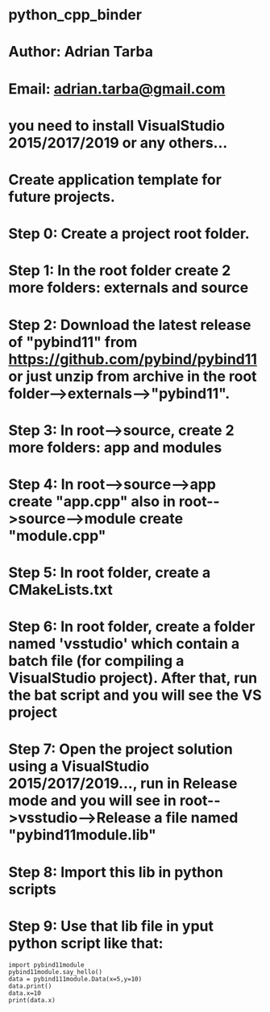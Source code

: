 # python_cpp_binder

# Author: Adrian Tarba
# Email: adrian.tarba@gmail.com

# you need to install VisualStudio 2015/2017/2019 or any others...


# Create application template for future projects.
# Step 0: Create a project root folder.
# Step 1: In the root folder create 2 more folders: externals and source
# Step 2: Download the latest release of "pybind11" from https://github.com/pybind/pybind11 or just unzip from archive in the root folder-->externals-->"pybind11".
# Step 3: In root-->source, create 2 more folders: app and modules
# Step 4: In root-->source-->app create "app.cpp" also in root-->source-->module create "module.cpp"
# Step 5: In root folder, create a CMakeLists.txt 
# Step 6: In root folder, create a folder named 'vsstudio' which contain a batch file (for compiling a VisualStudio project). After that, run the bat script and you will see the VS project

# Step 7: Open the project solution using a VisualStudio 2015/2017/2019..., run in Release mode and you will see in root-->vsstudio-->Release a file named "pybind11module.lib"
# Step 8: Import this lib in python scripts 
# Step 9: Use that lib file in yput python script like that:
	import pybind11module
	pybind11module.say_hello()
	data = pybind111module.Data(x=5,y=10)
	data.print()
	data.x=10
	print(data.x)

